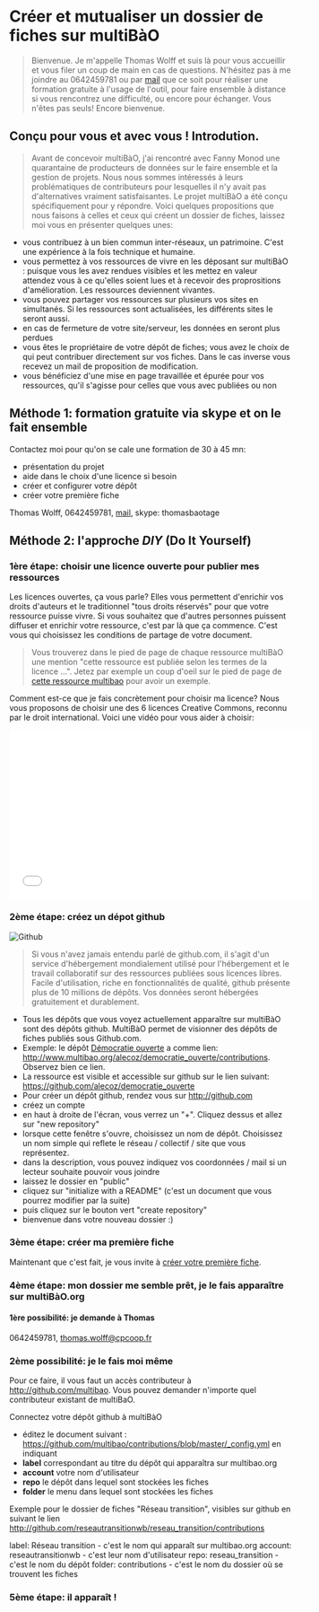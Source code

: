 # Créer et mutualiser un dossier de fiches sur multiBàO	

> Bienvenue. Je m'appelle Thomas Wolff et suis là pour vous accueillir et vous filer un coup de main en cas de questions. N'hésitez pas à me joindre au 0642459781 ou par [mail](mailto:thomas.wolff@cpcoop.fr) que ce soit pour réaliser une formation gratuite à l'usage de l'outil, pour faire ensemble à distance si vous rencontrez une difficulté, ou encore pour échanger. Vous n'êtes pas seuls! Encore bienvenue. 

## Conçu pour vous et avec vous ! Introdution. 

> Avant de concevoir multiBàO, j'ai rencontré avec Fanny Monod une quarantaine de producteurs de données sur le faire ensemble et la gestion de projets. Nous nous sommes intéressés à leurs problématiques de contributeurs pour lesquelles il n'y avait pas d'alternatives vraiment satisfaisantes. Le projet multiBàO a été conçu spécifiquement pour y répondre. Voici quelques propositions que nous faisons à celles et ceux qui créent un dossier de fiches, laissez moi vous en présenter quelques unes:

* vous contribuez à un bien commun inter-réseaux, un patrimoine. C'est une expérience à la fois technique et humaine. 
* vous permettez à vos ressources de vivre en les déposant sur multiBàO : puisque vous les avez rendues visibles et les mettez en valeur attendez vous à ce qu'elles soient lues et à recevoir des proprositions d'amélioration. Les ressources deviennent vivantes.
* vous pouvez partager vos ressources sur plusieurs vos sites en simultanés. Si les ressources sont actualisées, les différents sites le seront aussi. 
* en cas de fermeture de votre site/serveur, les données en seront plus perdues
* vous êtes le propriétaire de votre dépôt de fiches; vous avez le choix de qui peut contribuer directement sur vos fiches. Dans le cas inverse vous recevez un mail de proposition de modification. 
* vous bénéficiez d'une mise en page travaillée et épurée pour vos ressources, qu'il s'agisse pour celles que vous avec publiées ou non

## Méthode 1: formation gratuite via skype et on le fait ensemble

Contactez moi pour qu'on se cale une formation de 30 à 45 mn: 
* présentation du projet
* aide dans le choix d'une licence si besoin
* créer et configurer votre dépôt
* créer votre première fiche

Thomas Wolff, 0642459781, [mail](mailto:thomas.wolff@cpcoop.fr), skype: thomasbaotage

## Méthode 2: l'approche *DIY* (Do It Yourself)

### 1ère étape: choisir une licence ouverte pour publier mes ressources

Les licences ouvertes, ça vous parle? Elles vous permettent d'enrichir vos droits d'auteurs et le traditionnel "tous droits réservés" pour que votre ressource puisse vivre. Si vous souhaitez que d'autres personnes puissent diffuser et enrichir votre ressource, c'est par là que ça commence. C'est vous qui choisissez les conditions de partage de votre document. 

> Vous trouverez dans le pied de page de chaque ressource multiBàO une mention "cette ressource est publiée selon les termes de la licence ...". Jetez par exemple un coup d'oeil sur le pied de page de [cette ressource multibao](http://www.multibao.org/multibao/contributions/contributions/cercle_excentrique.md) pour avoir un exemple. 

Comment est-ce que je fais concrètement pour choisir ma licence? Nous vous proposons de choisir une des 6 licences Creative Commons, reconnu par le droit international. Voici une vidéo pour vous aider à choisir:

<iframe frameborder="0" width="540" height="300" src="//www.dailymotion.com/embed/video/x1tg4gv" allowfullscreen></iframe>

### 2ème étape: créez un dépot github 

![Github](http://dandelion.github.io/slides/dandelion-0.10.0/assets/images/logo_github_small.gif)

> Si vous n'avez jamais entendu parlé de github.com, il s'agit d'un service d'hébergement mondialement utilisé pour l'hébergement et le travail collaboratif sur des ressources publiées sous licences libres. Facile d'utilisation, riche en fonctionnalités de qualité, github présente plus de 10 millions de dépôts. Vos données seront hébergées gratuitement et durablement. 

* Tous les dépôts que vous voyez actuellement apparaître sur multiBàO sont des dépôts github. MultiBàO permet de visionner des dépôts de fiches publiés sous Github.com. 
 * Exemple: le dépôt [Démocratie ouverte](http://www.multibao.org/alecoz/democratie_ouverte/contributions) a comme lien: http://www.multibao.org/alecoz/democratie_ouverte/contributions. Observez bien ce lien. 
 * La ressource est visible et accessible sur github sur le lien suivant: https://github.com/alecoz/democratie_ouverte
* Pour créer un dépôt github, rendez vous sur http://github.com
 * créez un compte
 * en haut à droite de l'écran, vous verrez un "+". Cliquez dessus et allez sur "new repository" 
 * lorsque cette fenêtre s'ouvre, choisissez un nom de dépôt. Choisissez un nom simple qui reflete le réseau / collectif / site que vous représentez. 
 * dans la description, vous pouvez indiquez vos coordonnées / mail si un lecteur souhaite pouvoir vous joindre
 * laissez le dossier en "public"
 * cliquez sur "initialize with a README" (c'est un document que vous pourrez modifier par la suite)
 * puis cliquez sur le bouton vert "create repository"
 * bienvenue dans votre nouveau dossier :)

### 3ème étape: créer ma première fiche

Maintenant que c'est fait, je vous invite à [créer votre première fiche](http://www.multibao.org/multibao/contributions/pages/documentation/creer_fiche_multibao.md). 

### 4ème étape: mon dossier me semble prêt, je le fais apparaître sur multiBàO.org

#### 1ère possibilité: je demande à Thomas

0642459781, thomas.wolff@cpcoop.fr

### 2ème possibilité: je le fais moi même 

Pour ce faire, il vous faut un accès contributeur à http://github.com/multibao. Vous pouvez demander n'importe quel contributeur existant de multiBaO. 

Connectez votre dépôt github à multiBàO
* éditez le document suivant : https://github.com/multibao/contributions/blob/master/_config.yml en indiquant
 * **label** correspondant au titre du dépôt qui apparaîtra sur multibao.org
 * **account** votre nom d'utilisateur
 * **repo** le dépôt dans lequel sont stockées les fiches
 * **folder** le menu dans lequel sont stockées les fiches

Exemple pour le dossier de fiches "Réseau transition", visibles sur github en suivant le lien http://github.com/reseautransitionwb/reseau_transition/contributions

label: Réseau transition - c'est le nom qui apparaît sur multibao.org 
account: reseautransitionwb - c'est leur nom d'utilisateur
repo: reseau_transition - c'est le nom du dépôt
folder: contributions - c'est le nom du dossier où se trouvent les fiches

### 5ème étape: il apparaît !
